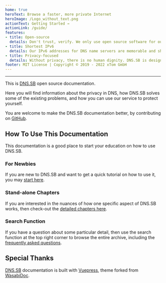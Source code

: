 ```yaml
---
home: true
heroText: Browse a faster, more private Internet
heroImage: /Logo_without_text.png
actionText: Getting Started →
actionLink: /guide/
features:
- title: Open-source
  details: Don't trust, verify. We only use open source software for our infrastructure.
- title: Shortest IPv6
  details: Our IPv6 addresses for DNS name servers are memorable and shortest, [2a09::] and [2a11::]
- title: Privacy-focused
  details: Without privacy, there is no human dignity. DNS.SB is designed with one goal in mind, to protect your personal DNS data, no logs, forever.
footer: MIT License | Copyright © 2019 - 2022 xTom GmbH
---
```


-----

This is [DNS.SB](/) open source documentation.

Here you will find information about the privacy in DNS, how DNS.SB solves some of the existing problems, and how you can use our service to protect yourself.

You are welcome to make the DNS.SB documentation better, by contributing on [GitHub](https://github.com/dns-sb/dns.sb/).

## How To Use This Documentation

This documentation is a good place to start your education on how to use DNS.SB.

### For Newbies

If you are new to DNS.SB and want to get a quick tutorial on how to use it, you may [start here](/guide/).

### Stand-alone Chapters

If you are interested in the nuances of how one specific aspect of DNS.SB works, then check-out the [detailed chapters here](/feature/).

### Search Function

If you have a question about some particular detail, then use the search function at the top right corner to browse the entire archive, including the [frequently asked questions](/faq/).

## Special Thanks

[DNS.SB](/) documentation is built with [Vuepress](https://vuepress.vuejs.org/), theme forked from [WasabiDoc](https://github.com/zkSNACKs/WasabiDoc).